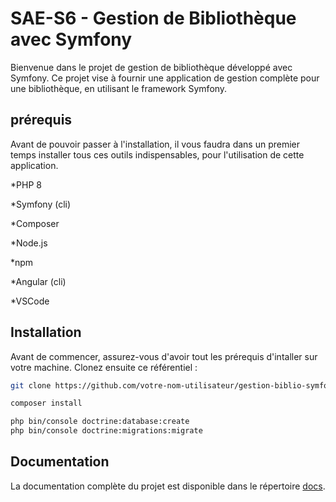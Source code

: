 # SAE-S6 - Gestion de Bibliothèque avec Symfony

Bienvenue dans le projet de gestion de bibliothèque développé avec Symfony. Ce projet vise à fournir une application de gestion complète pour une bibliothèque, en utilisant le framework Symfony.

## prérequis

Avant de pouvoir passer à l'installation, il vous faudra dans un premier temps installer tous ces outils indispensables, pour l'utilisation de cette application.

*PHP 8

*Symfony (cli)

*Composer

*Node.js

*npm

*Angular (cli)

*VSCode

## Installation

Avant de commencer, assurez-vous d'avoir tout les prérequis d'intaller sur votre machine. Clonez ensuite ce référentiel :

```bash
git clone https://github.com/votre-nom-utilisateur/gestion-biblio-symfony.git

composer install

php bin/console doctrine:database:create
php bin/console doctrine:migrations:migrate

```

## Documentation

La documentation complète du projet est disponible dans le répertoire [docs](#).
